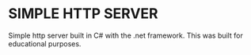 # SIMPLE HTTP SERVER

Simple http server built in C# with the .net framework.
This was built for educational purposes.
